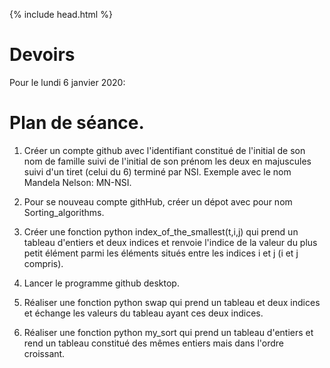 {% include head.html %}

# Devoirs

Pour le lundi 6 janvier 2020:



# Plan de séance.

1. Créer un compte github avec l'identifiant constitué de l'initial de son nom de famille suivi de l'initial de son prénom les deux en majuscules suivi d'un tiret (celui du 6) terminé par NSI. Exemple avec le nom Mandela Nelson: MN-NSI.

1. Pour se nouveau compte githHub, créer un dépot avec pour nom Sorting_algorithms.

1. Créer une fonction python index_of_the_smallest(t,i,j) qui prend un tableau d'entiers et deux indices et renvoie l'indice de la valeur du plus petit élément parmi les éléments situés entre les indices i et j (i et j compris).

1. Lancer le programme github desktop.

2. Réaliser une fonction python swap qui prend un tableau et deux indices et échange les valeurs du tableau ayant ces deux indices.

3. Réaliser une fonction python my_sort qui prend un tableau d'entiers et rend un tableau constitué des mêmes entiers mais dans l'ordre croissant.
